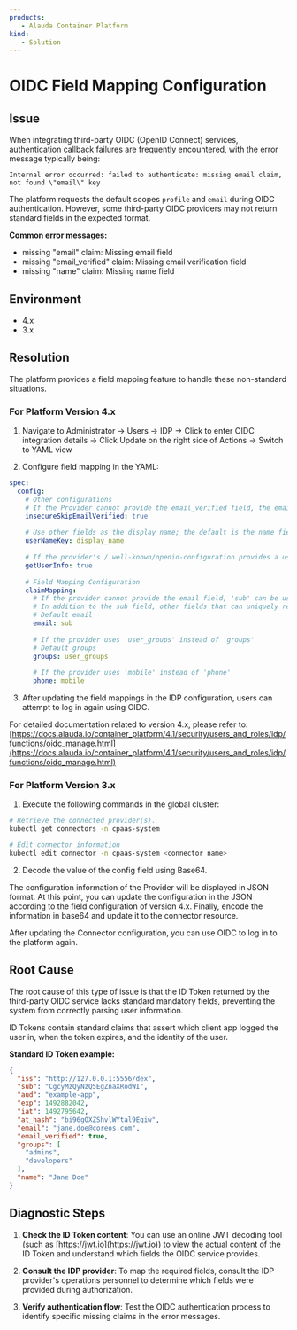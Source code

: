 ```yaml
---
products: 
   - Alauda Container Platform
kind:
   - Solution
---
```


# OIDC Field Mapping Configuration

## Issue

When integrating third-party OIDC (OpenID Connect) services, authentication callback failures are frequently encountered, with the error message typically being:

`Internal error occurred: failed to authenticate: missing email claim, not found \"email\" key`

The platform requests the default scopes `profile` and `email` during OIDC authentication. However, some third-party OIDC providers may not return standard fields in the expected format.

**Common error messages:**

- missing "email" claim: Missing email field
- missing "email_verified" claim: Missing email verification field
- missing "name" claim: Missing name field

## Environment

- 4.x
- 3.x

## Resolution

The platform provides a field mapping feature to handle these non-standard situations.

### For Platform Version 4.x

1. Navigate to Administrator → Users → IDP → Click to enter OIDC integration details → Click Update on the right side of Actions → Switch to YAML view

2. Configure field mapping in the YAML:

```yaml
spec:
  config:
    # Other configurations
    # If the Provider cannot provide the email_verified field, the email verification check can be skipped.
    insecureSkipEmailVerified: true
    
    # Use other fields as the display name; the default is the name field.
    userNameKey: display_name
    
    # If the provider's /.well-known/openid-configuration provides a userinfo_endpoint, the UserInfo endpoint query can be enabled.
    getUserInfo: true
    
    # Field Mapping Configuration
    claimMapping:
      # If the provider cannot provide the email field, 'sub' can be used as a substitute.
      # In addition to the sub field, other fields that can uniquely represent a user globally may also be used.
      # Default email
      email: sub
      
      # If the provider uses 'user_groups' instead of 'groups'
      # Default groups
      groups: user_groups
      
      # If the provider uses 'mobile' instead of 'phone'
      phone: mobile
```

3. After updating the field mappings in the IDP configuration, users can attempt to log in again using OIDC.

For detailed documentation related to version 4.x, please refer to: [https://docs.alauda.io/container_platform/4.1/security/users_and_roles/idp/functions/oidc_manage.html](https://docs.alauda.io/container_platform/4.1/security/users_and_roles/idp/functions/oidc_manage.html)

### For Platform Version 3.x

1. Execute the following commands in the global cluster:

```bash
# Retrieve the connected provider(s).
kubectl get connectors -n cpaas-system

# Edit connector information
kubectl edit connector -n cpaas-system <connector name>
```

2. Decode the value of the config field using Base64.

The configuration information of the Provider will be displayed in JSON format. At this point, you can update the configuration in the JSON according to the field configuration of version 4.x. Finally, encode the information in base64 and update it to the connector resource.

After updating the Connector configuration, you can use OIDC to log in to the platform again.

## Root Cause

The root cause of this type of issue is that the ID Token returned by the third-party OIDC service lacks standard mandatory fields, preventing the system from correctly parsing user information.

ID Tokens contain standard claims that assert which client app logged the user in, when the token expires, and the identity of the user.

**Standard ID Token example:**

```json
{
  "iss": "http://127.0.0.1:5556/dex",
  "sub": "CgcyMzQyNzQ5EgZnaXRodWI",
  "aud": "example-app",
  "exp": 1492882042,
  "iat": 1492795642,
  "at_hash": "bi96gOXZShvlWYtal9Eqiw",
  "email": "jane.doe@coreos.com",
  "email_verified": true,
  "groups": [
    "admins",
    "developers"
  ],
  "name": "Jane Doe"
}
```

## Diagnostic Steps

1. **Check the ID Token content**: You can use an online JWT decoding tool (such as [https://jwt.io](https://jwt.io)) to view the actual content of the ID Token and understand which fields the OIDC service provides.

2. **Consult the IDP provider**: To map the required fields, consult the IDP provider's operations personnel to determine which fields were provided during authorization.

3. **Verify authentication flow**: Test the OIDC authentication process to identify specific missing claims in the error messages.
